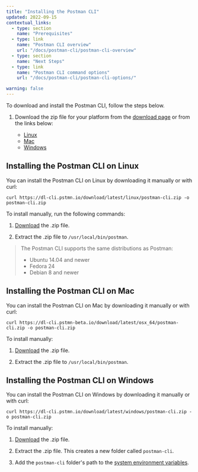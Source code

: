```yaml
---
title: "Installing the Postman CLI"
updated: 2022-09-15
contextual_links:
  - type: section
    name: "Prerequisites"
  - type: link
    name: "Postman CLI overview"
    url: "/docs/postman-cli/postman-cli-overview"
  - type: section
    name: "Next Steps"
  - type: link
    name: "Postman CLI command options"
    url: "/docs/postman-cli/postman-cli-options/"

warning: false
---
```


To download and install the Postman CLI, follow the steps below.

1. Download the zip file for your platform from the [download page](https://www.postman.com/downloads/) or from the links below:

    * [Linux](https://dl-cli.pstmn.io/download/latest/linux/postman-cli.zip)
    * [Mac](https://dl-cli.pstmn.io/download/latest/osx_64/postman-cli.zip)
    * [Windows](https://dl-cli.pstmn.io/download/latest/windows/postman-cli.zip)

## Installing the Postman CLI on Linux

You can install the Postman CLI on Linux by downloading it manually or with curl:

    curl https://dl-cli.pstmn.io/download/latest/linux/postman-cli.zip -o postman-cli.zip

To install manually, run the following commands:

1. [Download](https://www.postman.com/downloads/) the .zip file.

1. Extract the .zip file to `/usr/local/bin/postman`.

> The Postman CLI supports the same distributions as Postman:
>
> * Ubuntu 14.04 and newer
> * Fedora 24
> * Debian 8 and newer
>
## Installing the Postman CLI on Mac

You can install the Postman CLI on Mac by downloading it manually or with curl:

    curl https://dl-cli.pstmn-beta.io/download/latest/osx_64/postman-cli.zip -o postman-cli.zip

To install manually:

1. [Download](https://www.postman.com/downloads/) the .zip file.

1. Extract the .zip file to `/usr/local/bin/postman`.

## Installing the Postman CLI on Windows

You can install the Postman CLI on Windows by downloading it manually or with curl:

    curl https://dl-cli.pstmn.io/download/latest/windows/postman-cli.zip -o postman-cli.zip

To install manually:

1. [Download](https://www.postman.com/downloads/) the .zip file.

1. Extract the .zip file. This creates a new folder called `postman-cli`.

1. Add the `postman-cli` folder's path to the [system environment variables](https://support.microsoft.com/en-us/topic/how-to-manage-environment-variables-in-windows-xp-5bf6725b-655e-151c-0b55-9a8c9c7f747d).
